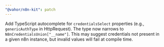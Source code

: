 ```yaml
---
"@vahor/n8n-kit": patch
---
```


Add TypeScript autocomplete for `credentialsSelect` properties (e.g., `genericAuthType` in HttpRequest). The type now narrows to `N8nCredentialsUnion["__name"]`. This may suggest credentials not present in a given n8n instance, but invalid values will fail at compile time.
